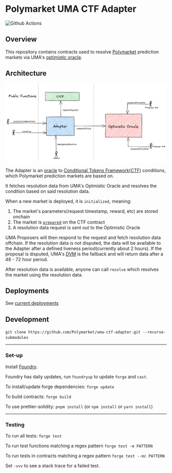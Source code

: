 # Polymarket UMA CTF Adapter

![Github Actions](https://github.com/Polymarket/uma-conditional-tokens-adapter/workflows/Tests/badge.svg)

## Overview

This repository contains contracts used to resolve [Polymarket](https://polymarket.com/) prediction markets via UMA's [optimistic oracle](https://docs.umaproject.org/oracle/optimistic-oracle-interface).

## Architecture
![Contract Architecture](./docs/adapter.png)

The Adapter is an [oracle](https://github.com/Polymarket/conditional-tokens-contracts/blob/a927b5a52cf9ace712bf1b5fe1d92bf76399e692/contracts/ConditionalTokens.sol#L65) to [Conditional Tokens Framework(CTF)](https://docs.gnosis.io/conditionaltokens/) conditions, which Polymarket prediction markets are based on.

It fetches resolution data from UMA's Optmistic Oracle and resolves the condition based on said resolution data.

When a new market is deployed, it is `initialized`, meaning:
1) The market's parameters(request timestamp, reward, etc) are stored onchain
2) The market is [`prepared`](https://github.com/Polymarket/conditional-tokens-contracts/blob/a927b5a52cf9ace712bf1b5fe1d92bf76399e692/contracts/ConditionalTokens.sol#L65) on the CTF contract
3) A resolution data request is sent out to the Optimistic Oracle

UMA Proposers will then respond to the request and fetch resolution data offchain. If the resolution data is not disputed, the data will be available to the Adapter after a defined liveness period(currently about 2 hours). If the proposal is disputed, UMA's [DVM](https://docs.umaproject.org/getting-started/oracle#umas-data-verification-mechanism) is the fallback and will return data after a 48 - 72 hour period.

After resolution data is available, anyone can call `resolve` which resolves the market using the resolution data.


## Deployments

See [current deployments](./deploys.md)

## Development

`git clone https://github.com/Polymarket/uma-ctf-adapter.git --recurse-submodules`

---

### Set-up

Install [Foundry](https://github.com/foundry-rs/foundry/).

Foundry has daily updates, run `foundryup` to update `forge` and `cast`.

To install/update forge dependencies: `forge update`

To build contracts: `forge build`

To use prettier-solidity: `pnpm install` (or `npm install` or `yarn install`)

---

### Testing

To run all tests: `forge test`

To run test functions matching a regex pattern `forge test -m PATTERN`

To run tests in contracts matching a regex pattern `forge test --mc PATTERN`

Set `-vvv` to see a stack trace for a failed test.